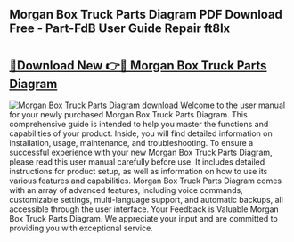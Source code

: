 ## Morgan Box Truck Parts Diagram PDF Download Free - Part-FdB User Guide Repair ft8lx

# <h2><a href="http://dfksi6v.blite.top/?on=Morgan+Box+Truck+Parts+Diagram">🔗Download New 👉🔴 Morgan Box Truck Parts Diagram</a></h2>

[![Morgan Box Truck Parts Diagram download](https://i.imgur.com/lujVjoI.png)](http://dfksi6v.blite.top/?on=Morgan+Box+Truck+Parts+Diagram)
Welcome to the user manual for your newly purchased Morgan Box Truck Parts Diagram. This comprehensive guide is intended to help you master the functions and capabilities of your product. Inside, you will find detailed information on installation, usage, maintenance, and troubleshooting. To ensure a successful experience with your new Morgan Box Truck Parts Diagram, please read this user manual carefully before use. It includes detailed instructions for product setup, as well as information on how to use its various features and capabilities. Morgan Box Truck Parts Diagram comes with an array of advanced features, including voice commands, customizable settings, multi-language support, and automatic backups, all accessible through the user interface. Your Feedback is Valuable Morgan Box Truck Parts Diagram. We appreciate your input and are committed to providing you with exceptional service.
